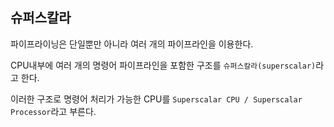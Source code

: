 ## 슈퍼스칼라

파이프라이닝은 단일뿐만 아니라 여러 개의 파이프라인을 이용한다.

CPU내부에 여러 개의 명령어 파이프라인을 포함한 구조를 `슈퍼스칼라(superscalar)`라고 한다.

이러한 구조로 명령어 처리가 가능한 CPU를 `Superscalar CPU / Superscalar Processor`라고 부른다.
